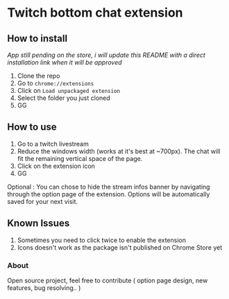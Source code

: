 # Twitch bottom chat extension

## How to install

_App still pending on the store, i will update this README with a direct installation link when it will be approved_



1. Clone the repo
2. Go to `chrome://extensions`
3. Click on `Load unpackaged extension`
4. Select the folder you just cloned
5. GG


## How to use

1. Go to a twitch livestream
2. Reduce the windows width (works at it's best at ~700px). The chat will fit the remaining vertical space of the page.  
3. Click on the extension icon
4. GG

Optional : You can chose to hide the stream infos banner by navigating through the option page of the extension. Options will be automatically saved for your next visit. 



## Known Issues

1. Sometimes you need to click twice to enable the extension
2. Icons doesn't work as the package isn't published on Chrome Store yet


### About

Open source project, feel free to contribute ( option page design, new features, bug resolving.. )

